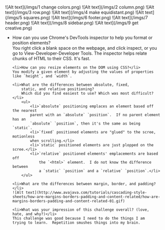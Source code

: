 ![Alt text](/imgs/1 change colors.png)
![Alt text](/imgs/2 column.png)
![Alt text](/imgs/3 row.png)
![Alt text](/imgs/4 make equidistant.png)
![Alt text](/imgs/5 squares.png)
![Alt text](/imgs/6 footer.png)
![Alt text](/imgs/7 header.png)
![Alt text](/imgs/8 sidebar.png)
![Alt text](/imgs/9 get creative.png)

<ul>
	<li>How can you use Chrome's DevTools inspector to help you  
		format or position elements?</li>  
	You right click a blank space on the webpage, and click inspect,  
	or you go to View-Developer-Developer Tools.  The inspector helps  
	relate chunks of HTML to their CSS.  It's fast.  

	<li>How can you resize elements on the DOM using CSS?</li>  
	You modify a given element by adjusting the values of properties  
	like `height`, and `width`.  

	<li>What are the differences between absolute, fixed,  
		static, and relative positioning?  
		Which did you find easiest to use? Which was most difficult?</li>  
		<ul>
			<li>`absolute` positioning emplaces an element based off the nearest  
			parent with an `absolute` `position`.  If no parent element has an  
			`absolute` `position`, then it's the same as being `static`.
			<li>`fixed` positioned elements are "glued" to the scree, motionless  
			when scrolling.</li>
			<li>`static` positioned elements are just plopped on the scree.</li>
			<li>`relative` positioned elements' emplacements are based off  
				the `<html>` element.  I do not know the difference between  
				a `static` `position` and a `relative` `position`.</li>
		</ul>  

	<li>What are the differences between margin, border, and padding?</li>  
	![Alt text](http://www.avajava.com/tutorials/cascading-style-sheets/how-are-margins-borders-padding-and-content-related/how-are-margins-borders-padding-and-content-related-01.gif)  

	<li>What was your impression of this challenge overall? (love, hate, and why?)</li>  
	This challenge was good because I need to do the things I am  
	trying to learn.  Repetition smushes things into my brain.
</ul>